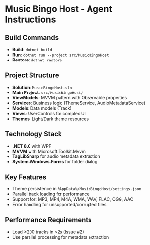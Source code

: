# Music Bingo Host - Agent Instructions

## Build Commands
- **Build**: `dotnet build`
- **Run**: `dotnet run --project src/MusicBingoHost`
- **Restore**: `dotnet restore`

## Project Structure
- **Solution**: `MusicBingoHost.sln`
- **Main Project**: `src/MusicBingoHost/`
- **ViewModels**: MVVM pattern with Observable properties
- **Services**: Business logic (ThemeService, AudioMetadataService)
- **Models**: Data models (Track)
- **Views**: UserControls for complex UI
- **Themes**: Light/Dark theme resources

## Technology Stack
- **.NET 8.0** with WPF
- **MVVM** with Microsoft.Toolkit.Mvvm
- **TagLibSharp** for audio metadata extraction
- **System.Windows.Forms** for folder dialog

## Key Features
- Theme persistence in `%AppData%/MusicBingoHost/settings.json`
- Parallel track loading for performance
- Support for: MP3, MP4, M4A, WMA, WAV, FLAC, OGG, AAC
- Error handling for unsupported/corrupted files

## Performance Requirements
- Load ≥200 tracks in <2s (Issue #2)
- Use parallel processing for metadata extraction
